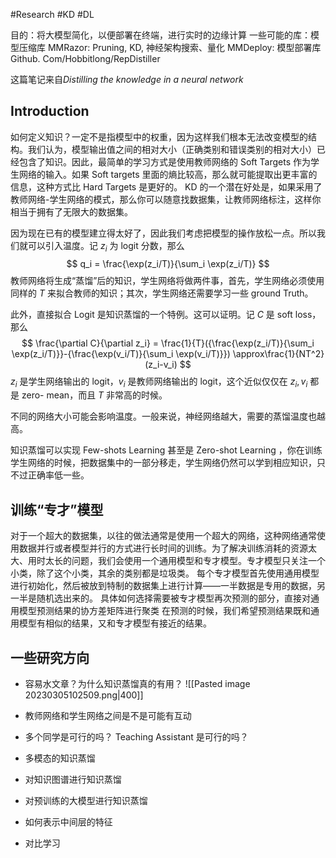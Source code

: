 #Research #KD #DL 


目的：将大模型简化，以便部署在终端，进行实时的边缘计算
一些可能的库：模型压缩库 MMRazor: Pruning, KD, 神经架构搜索、量化
MMDeploy: 模型部署库
Github. Com/Hobbitlong/RepDistiller

这篇笔记来自*Distilling the knowledge in a neural network*

## Introduction
如何定义知识？一定不是指模型中的权重，因为这样我们根本无法改变模型的结构。我们认为，模型输出值之间的相对大小（正确类别和错误类别的相对大小）已经包含了知识。因此，最简单的学习方式是使用教师网络的 Soft Targets 作为学生网络的输入。如果 Soft targets 里面的熵比较高，那么就可能提取出更丰富的信息，这种方式比 Hard Targets 是更好的。
KD 的一个潜在好处是，如果采用了教师网络-学生网络的模式，那么你可以随意找数据集，让教师网络标注，这样你相当于拥有了无限大的数据集。

因为现在已有的模型建立得太好了，因此我们考虑把模型的操作放松一点。所以我们就可以引入温度。记 $z_i$ 为 logit 分数，那么
$$
q_i = \frac{\exp(z_i/T)}{\sum_i \exp(z_i/T)}
$$
教师网络将生成“蒸馏”后的知识，学生网络将做两件事，首先，学生网络必须使用同样的 $T$ 来拟合教师的知识；其次，学生网络还需要学习一些 ground Truth。

此外，直接拟合 Logit 是知识蒸馏的一个特例。这可以证明。记 $C$ 是 soft loss，那么
$$
\frac{\partial C}{\partial z_i} = \frac{1}{T}({\frac{\exp(z_i/T)}{\sum_i \exp(z_i/T)}}-{\frac{\exp(v_i/T)}{\sum_i \exp(v_i/T)}}) \approx\frac{1}{NT^2}(z_i-v_i)
$$
$z_i$ 是学生网络输出的 logit，$v_i$ 是教师网络输出的 logit，这个近似仅仅在 $z_i,v_i$ 都是 zero- mean，而且 $T$ 非常高的时候。

不同的网络大小可能会影响温度。一般来说，神经网络越大，需要的蒸馏温度也越高。

知识蒸馏可以实现 Few-shots Learning 甚至是 Zero-shot Learning ，你在训练学生网络的时候，把数据集中的一部分移走，学生网络仍然可以学到相应知识，只不过正确率低一些。

## 训练“专才”模型
对于一个超大的数据集，以往的做法通常是使用一个超大的网络，这种网络通常使用数据并行或者模型并行的方式进行长时间的训练。为了解决训练消耗的资源太大、用时太长的问题，我们会使用一个通用模型和专才模型。专才模型只关注一个小类，除了这个小类，其余的类别都是垃圾类。
每个专才模型首先使用通用模型进行初始化，然后被放到特制的数据集上进行计算——一半数据是专用的数据，另一半是随机选出来的。
具体如何选择需要被专才模型再次预测的部分，直接对通用模型预测结果的协方差矩阵进行聚类
在预测的时候，我们希望预测结果既和通用模型有相似的结果，又和专才模型有接近的结果。

## 一些研究方向
- 容易水文章？为什么知识蒸馏真的有用？
![[Pasted image 20230305102509.png|400]]

- 教师网络和学生网络之间是不是可能有互动
- 多个同学是可行的吗？ Teaching Assistant 是可行的吗？
- 多模态的知识蒸馏
- 对知识图谱进行知识蒸馏
- 对预训练的大模型进行知识蒸馏
- 如何表示中间层的特征
- 对比学习
